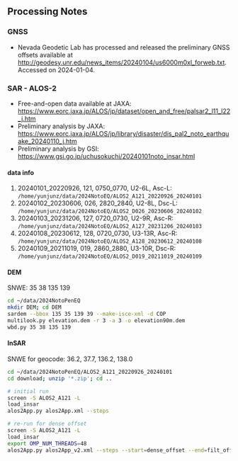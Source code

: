 ## Processing Notes

### GNSS

+ Nevada Geodetic Lab has processed and released the preliminary GNSS offsets available at http://geodesy.unr.edu/news_items/20240104/us6000m0xl_forweb.txt. Accessed on 2024-01-04.

### SAR - ALOS-2

+ Free-and-open data available at JAXA: https://www.eorc.jaxa.jp/ALOS/jp/dataset/open_and_free/palsar2_l11_l22_j.htm
+ Preliminary analysis by JAXA: https://www.eorc.jaxa.jp/ALOS/jp/library/disaster/dis_pal2_noto_earthquake_20240110_j.htm
+ Preliminary analysis by GSI: https://www.gsi.go.jp/uchusokuchi/20240101noto_insar.html

#### data info

1. 20240101_20220926, 121, 0750_0770, U2-6L, Asc-L: `/home/yunjunz/data/2024NotoEQ/ALOS2_A121_20220926_20240101`
2. 20240102_20230606, 026, 2820_2840, U2-8L, Dsc-L: `/home/yunjunz/data/2024NotoEQ/ALOS2_D026_20230606_20240102`
3. 20240103_20231206, 127, 0720_0730, U2-9R, Asc-R: `/home/yunjunz/data/2024NotoEQ/ALOS2_A127_20231206_20240103`
4. 20240108_20230612, 128, 0720_0730, U3-13R, Asc-R: `/home/yunjunz/data/2024NotoEQ/ALOS2_A128_20230612_20240108`
5. 20240109_20211019, 019, 2860_2880, U3-10R, Dsc-R: `/home/yunjunz/data/2024NotoEQ/ALOS2_D019_20211019_20240109`

#### DEM

SNWE: 35 38 135 139

```bash
cd ~/data/2024NotoPenEQ
mkdir DEM; cd DEM
sardem --bbox 135 35 139 39 --make-isce-xml -d COP
multilook.py elevation.dem -r 3 -a 3 -o elevation90m.dem
wbd.py 35 38 135 139
```

#### InSAR

SNWE for geocode: 36.2, 37.7, 136.2, 138.0

```bash
cd ~/data/2024NotoPenEQ/ALOS2_A121_20220926_20240101
cd download; unzip '*.zip'; cd ..

# initial run
screen -S ALOS2_A121 -L
load_insar
alos2App.py alos2App.xml --steps

# re-run for dense offset
screen -S ALOS2_A121 -L
load_insar
export OMP_NUM_THREADS=48
alos2App.py alos2App_v2.xml --steps --start=dense_offset --end=filt_offset
```
